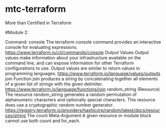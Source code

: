 # mtc-terraform
More than Certified in Terraform

#Module 2:

Command: console
The terraform console command provides an interactive console for evaluating expressions.
https://www.terraform.io/cli/commands/console
Output Values
Output values make information about your infrastructure available on the command line, and can expose information for other Terraform configurations to use. Output values are similar to return values in programming languages.
https://www.terraform.io/language/values/outputs
join Function
join produces a string by concatenating together all elements of a given list of strings with the given delimiter.
https://www.terraform.io/language/functions/join
random_string (Resource)
The resource random_string generates a random permutation of alphanumeric characters and optionally special characters.
This resource does use a cryptographic random number generator.
https://registry.terraform.io/providers/hashicorp/random/latest/docs/resources/string
The count Meta-Argument
A given resource or module block cannot use both count and for_each.
